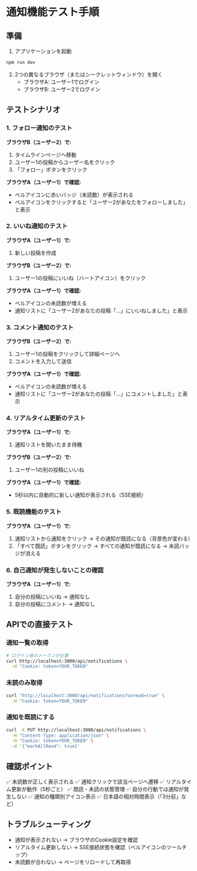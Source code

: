 # 通知機能テスト手順

## 準備
1. アプリケーションを起動
```bash
npm run dev
```

2. 2つの異なるブラウザ（またはシークレットウィンドウ）を開く
   - ブラウザA: ユーザー1でログイン
   - ブラウザB: ユーザー2でログイン

## テストシナリオ

### 1. フォロー通知のテスト
**ブラウザB（ユーザー2）で:**
1. タイムラインページへ移動
2. ユーザー1の投稿からユーザー名をクリック
3. 「フォロー」ボタンをクリック

**ブラウザA（ユーザー1）で確認:**
- ベルアイコンに赤いバッジ（未読数）が表示される
- ベルアイコンをクリックすると「ユーザー2があなたをフォローしました」と表示

### 2. いいね通知のテスト
**ブラウザA（ユーザー1）で:**
1. 新しい投稿を作成

**ブラウザB（ユーザー2）で:**
1. ユーザー1の投稿にいいね（ハートアイコン）をクリック

**ブラウザA（ユーザー1）で確認:**
- ベルアイコンの未読数が増える
- 通知リストに「ユーザー2があなたの投稿「...」にいいねしました」と表示

### 3. コメント通知のテスト
**ブラウザB（ユーザー2）で:**
1. ユーザー1の投稿をクリックして詳細ページへ
2. コメントを入力して送信

**ブラウザA（ユーザー1）で確認:**
- ベルアイコンの未読数が増える
- 通知リストに「ユーザー2があなたの投稿「...」にコメントしました」と表示

### 4. リアルタイム更新のテスト
**ブラウザA（ユーザー1）で:**
1. 通知リストを開いたまま待機

**ブラウザB（ユーザー2）で:**
1. ユーザー1の別の投稿にいいね

**ブラウザA（ユーザー1）で確認:**
- 5秒以内に自動的に新しい通知が表示される（SSE接続）

### 5. 既読機能のテスト
**ブラウザA（ユーザー1）で:**
1. 通知リストから通知をクリック
   → その通知が既読になる（背景色が変わる）
2. 「すべて既読」ボタンをクリック
   → すべての通知が既読になる
   → 未読バッジが消える

### 6. 自己通知が発生しないことの確認
**ブラウザA（ユーザー1）で:**
1. 自分の投稿にいいね → 通知なし
2. 自分の投稿にコメント → 通知なし

## APIでの直接テスト

### 通知一覧の取得
```bash
# ログイン後のトークンが必要
curl http://localhost:3000/api/notifications \
  -H "Cookie: token=YOUR_TOKEN"
```

### 未読のみ取得
```bash
curl "http://localhost:3000/api/notifications?unread=true" \
  -H "Cookie: token=YOUR_TOKEN"
```

### 通知を既読にする
```bash
curl -X PUT http://localhost:3000/api/notifications \
  -H "Content-Type: application/json" \
  -H "Cookie: token=YOUR_TOKEN" \
  -d '{"markAllRead": true}'
```

## 確認ポイント
✅ 未読数が正しく表示される
✅ 通知クリックで該当ページへ遷移
✅ リアルタイム更新が動作（5秒ごと）
✅ 既読・未読の状態管理
✅ 自分の行動では通知が発生しない
✅ 通知の種類別アイコン表示
✅ 日本語の相対時間表示（「3分前」など）

## トラブルシューティング
- 通知が表示されない → ブラウザのCookie設定を確認
- リアルタイム更新しない → SSE接続状態を確認（ベルアイコンのツールチップ）
- 未読数が合わない → ページをリロードして再取得